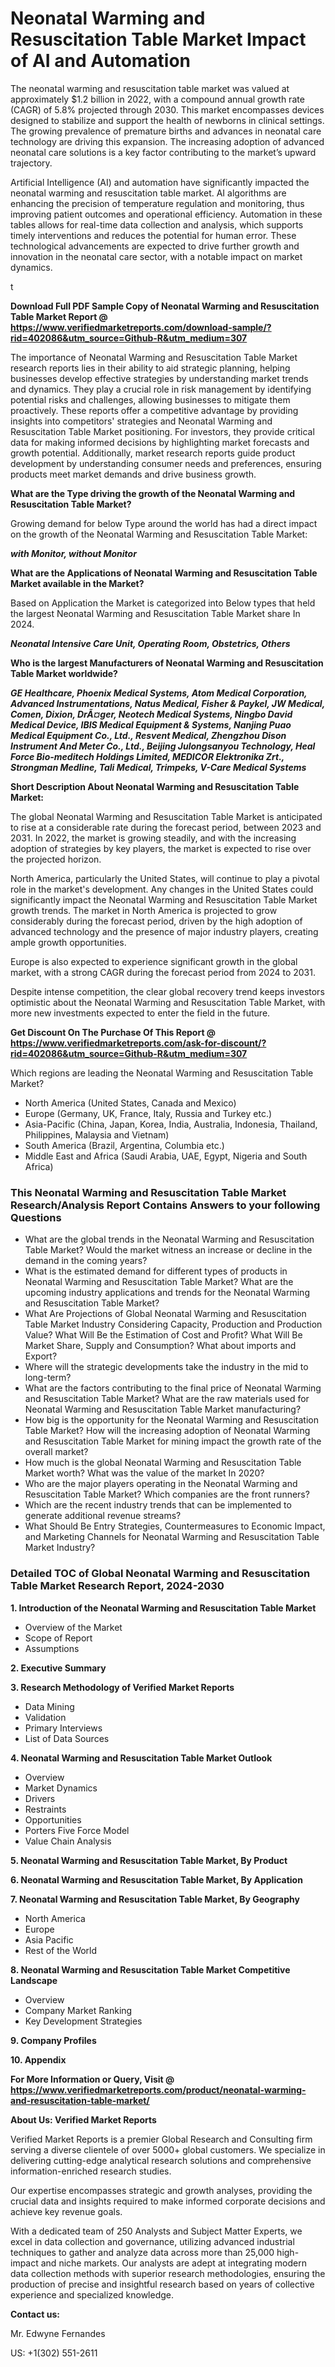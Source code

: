 <meta name="title" content="Global Neonatal Warming and Resuscitation Table Market Impact of AI and Automation"><meta name="description" content="The neonatal warming and resuscitation table market was valued at approximately $1.2 billion in 2022, with a compound annual growth rate (CAGR) of 5.8% projected throu"><meta name="title" content="Neonatal Warming and Resuscitation Table Market Size, Share, Scope, Trends, Growth, Opportunities, Analysis, Forecast"><h1>Neonatal Warming and Resuscitation Table Market Impact of AI and Automation</h1><p>The neonatal warming and resuscitation table market was valued at approximately $1.2 billion in 2022, with a compound annual growth rate (CAGR) of 5.8% projected through 2030. This market encompasses devices designed to stabilize and support the health of newborns in clinical settings. The growing prevalence of premature births and advances in neonatal care technology are driving this expansion. The increasing adoption of advanced neonatal care solutions is a key factor contributing to the market’s upward trajectory.</p><p>Artificial Intelligence (AI) and automation have significantly impacted the neonatal warming and resuscitation table market. AI algorithms are enhancing the precision of temperature regulation and monitoring, thus improving patient outcomes and operational efficiency. Automation in these tables allows for real-time data collection and analysis, which supports timely interventions and reduces the potential for human error. These technological advancements are expected to drive further growth and innovation in the neonatal care sector, with a notable impact on market dynamics.</p>t</p><p id="" class=""><strong>Download Full PDF Sample Copy of Neonatal Warming and Resuscitation Table Market Report @ <a href="https://www.verifiedmarketreports.com/download-sample/?rid=402086&utm_source=Github-R&utm_medium=307" target="_blank">https://www.verifiedmarketreports.com/download-sample/?rid=402086&utm_source=Github-R&utm_medium=307</a></strong></p><p>The importance of&nbsp;Neonatal Warming and Resuscitation Table Market research reports lies in their ability to aid strategic planning, helping businesses develop effective strategies by understanding market trends and dynamics. They play a crucial role in risk management by identifying potential risks and challenges, allowing businesses to mitigate them proactively. These reports offer a competitive advantage by providing insights into competitors' strategies and Neonatal Warming and Resuscitation Table Market positioning. For investors, they provide critical data for making informed decisions by highlighting market forecasts and growth potential. Additionally, market research reports guide product development by understanding consumer needs and preferences, ensuring products meet market demands and drive business growth.</p><p><strong>What are the&nbsp;Type driving the growth of the Neonatal Warming and Resuscitation Table Market?</strong></p><p id="" class="">Growing demand for below Type around the world has had a direct impact on the growth of the Neonatal Warming and Resuscitation Table Market:</p><em><strong>with Monitor, without Monitor</strong></em></p><strong>What are the&nbsp;Applications&nbsp;of Neonatal Warming and Resuscitation Table Market available in the Market?</strong></p><p id="" class="">Based on Application the Market is categorized into Below types that held the largest Neonatal Warming and Resuscitation Table Market share In 2024.</p><em><strong>Neonatal Intensive Care Unit, Operating Room, Obstetrics, Others</strong></em></p><strong>Who is the largest Manufacturers of Neonatal Warming and Resuscitation Table Market worldwide?</strong></p><p><em><strong>GE Healthcare, Phoenix Medical Systems, Atom Medical Corporation, Advanced Instrumentations, Natus Medical, Fisher & Paykel, JW Medical, Comen, Dixion, DrÃ¤ger, Neotech Medical Systems, Ningbo David Medical Device, IBIS Medical Equipment & Systems, Nanjing Puao Medical Equipment Co., Ltd., Resvent Medical, Zhengzhou Dison Instrument And Meter Co., Ltd., Beijing Julongsanyou Technology, Heal Force Bio-meditech Holdings Limited, MEDICOR Elektronika Zrt., Strongman Medline, Tali Medical, Trimpeks, V-Care Medical Systems</strong></em></p><p id="" class=""><strong>Short Description About Neonatal Warming and Resuscitation Table Market:</strong></p><p>The global Neonatal Warming and Resuscitation Table Market is anticipated to rise at a considerable rate during the forecast period, between 2023 and 2031. In 2022, the market is growing steadily, and with the increasing adoption of strategies by key players, the market is expected to rise over the projected horizon.</p><p>North America, particularly the United States, will continue to play a pivotal role in the market's development. Any changes in the United States could significantly impact the Neonatal Warming and Resuscitation Table Market growth trends. The market in North America is projected to grow considerably during the forecast period, driven by the high adoption of advanced technology and the presence of major industry players, creating ample growth opportunities.</p><p>Europe is also expected to experience significant growth in the global market, with a strong CAGR during the forecast period from 2024 to 2031.</p><p>Despite intense competition, the clear global recovery trend keeps investors optimistic about the Neonatal Warming and Resuscitation Table Market, with more new investments expected to enter the field in the future.</p><p id="" class=""><strong>Get Discount On The Purchase Of This Report @ <a href="https://www.verifiedmarketreports.com/ask-for-discount/?rid=402086&utm_source=Github-R&utm_medium=307" target="_blank">https://www.verifiedmarketreports.com/ask-for-discount/?rid=402086&utm_source=Github-R&utm_medium=307</a></strong></p>Which regions are leading the Neonatal Warming and Resuscitation Table Market?</p><ul><li>North America (United States, Canada and Mexico)</li><li>Europe (Germany, UK, France, Italy, Russia and Turkey etc.)</li><li>Asia-Pacific (China, Japan, Korea, India, Australia, Indonesia, Thailand, Philippines, Malaysia and Vietnam)</li><li>South America (Brazil, Argentina, Columbia etc.)</li><li>Middle East and Africa (Saudi Arabia, UAE, Egypt, Nigeria and South Africa)</li></ul><h3 id="" class="">This Neonatal Warming and Resuscitation Table Market Research/Analysis Report Contains Answers to your following Questions</h3><ul><li>What are the global trends in the Neonatal Warming and Resuscitation Table Market? Would the market witness an increase or decline in the demand in the coming years?</li><li>What is the estimated demand for different types of products in Neonatal Warming and Resuscitation Table Market? What are the upcoming industry applications and trends for the Neonatal Warming and Resuscitation Table Market?</li><li>What Are Projections of Global Neonatal Warming and Resuscitation Table Market Industry Considering Capacity, Production and Production Value? What Will Be the Estimation of Cost and Profit? What Will Be Market Share, Supply and Consumption? What about imports and Export?</li><li>Where will the strategic developments take the industry in the mid to long-term?</li><li>What are the factors contributing to the final price of Neonatal Warming and Resuscitation Table Market? What are the raw materials used for Neonatal Warming and Resuscitation Table Market manufacturing?</li><li>How big is the opportunity for the Neonatal Warming and Resuscitation Table Market? How will the increasing adoption of Neonatal Warming and Resuscitation Table Market for mining impact the growth rate of the overall market?</li><li>How much is the global Neonatal Warming and Resuscitation Table Market worth? What was the value of the market In 2020?</li><li>Who are the major players operating in the Neonatal Warming and Resuscitation Table Market? Which companies are the front runners?</li><li>Which are the recent industry trends that can be implemented to generate additional revenue streams?</li><li>What Should Be Entry Strategies, Countermeasures to Economic Impact, and Marketing Channels for Neonatal Warming and Resuscitation Table Market Industry?</li></ul><h3 id="" class="">Detailed TOC of Global Neonatal Warming and Resuscitation Table Market Research Report, 2024-2030</h3><p id="" class=""><strong>1. Introduction of the Neonatal Warming and Resuscitation Table Market</strong></p><ul><li>Overview of the Market</li><li>Scope of Report</li><li>Assumptions</li></ul><p id="" class=""><strong>2. Executive Summary</strong></p><p id="" class=""><strong>3. Research Methodology of Verified Market Reports</strong></p><ul><li>Data Mining</li><li>Validation</li><li>Primary Interviews</li><li>List of Data Sources</li></ul><p id="" class=""><strong>4. Neonatal Warming and Resuscitation Table Market Outlook</strong></p><ul><li>Overview</li><li>Market Dynamics</li><li>Drivers</li><li>Restraints</li><li>Opportunities</li><li>Porters Five Force Model</li><li>Value Chain Analysis</li></ul><p id="" class=""><strong>5. Neonatal Warming and Resuscitation Table Market, By Product</strong></p><p id="" class=""><strong>6. Neonatal Warming and Resuscitation Table Market, By Application</strong></p><p id="" class=""><strong>7. Neonatal Warming and Resuscitation Table Market, By Geography</strong></p><ul><li>North America</li><li>Europe</li><li>Asia Pacific</li><li>Rest of the World</li></ul><p id="" class=""><strong>8. Neonatal Warming and Resuscitation Table Market Competitive Landscape</strong></p><ul><li>Overview</li><li>Company Market Ranking</li><li>Key Development Strategies</li></ul><p id="" class=""><strong>9. Company Profiles</strong></p><p id="" class=""><strong>10. Appendix</strong></p><p id="" class=""><strong>For More Information or Query, Visit @ <a href="https://www.verifiedmarketreports.com/product/neonatal-warming-and-resuscitation-table-market/" target="_blank">https://www.verifiedmarketreports.com/product/neonatal-warming-and-resuscitation-table-market/</a></strong></p><p id="" class=""><strong>About Us: Verified Market Reports</strong></p><p id="" class="">Verified Market Reports is a premier Global Research and Consulting firm serving a diverse clientele of over 5000+ global customers. We specialize in delivering cutting-edge analytical research solutions and comprehensive information-enriched research studies.</p><p id="" class="">Our expertise encompasses strategic and growth analyses, providing the crucial data and insights required to make informed corporate decisions and achieve key revenue goals.</p><p id="" class="">With a dedicated team of 250 Analysts and Subject Matter Experts, we excel in data collection and governance, utilizing advanced industrial techniques to gather and analyze data across more than 25,000 high-impact and niche markets. Our analysts are adept at integrating modern data collection methods with superior research methodologies, ensuring the production of precise and insightful research based on years of collective experience and specialized knowledge.</p><p id="" class=""><strong>Contact us:</strong></p><p id="" class="">Mr. Edwyne Fernandes</p><p id="" class="">US: +1(302) 551-2611</p>